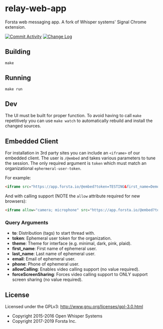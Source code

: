 relay-web-app
========
Forsta web messaging app.  A fork of Whisper systems' Signal Chrome extension.

[![Commit Activity](https://img.shields.io/github/commit-activity/w/ForstaLabs/relay-web-app.svg)](https://github.com/ForstaLabs/relay-web-app)
[![Change Log](https://img.shields.io/badge/change-log-blue.svg)](https://github.com/ForstaLabs/relay-web-app/blob/master/CHANGELOG.md)


Building
--------

    make


Running
--------

    make run


Dev
--------
The UI must be built for proper function.  To avoid having to call `make` 
repetitively you can use `make watch` to automatically rebuild and install
the changed sources.


Embedded Client
--------
For installation in 3rd party sites you can include an `<iframe>` of our embedded client.
The user is `/@embed` and takes various parameters to tune the session.  The only
required argument is `token` which must match an organizational `ephermeral-user-token`.

For example:
```html
<iframe src="https://app.forsta.io/@embed?token=TESTING&first_name=Demo&email=foo@bar.com&to=@support:forsta.io"></iframe>
```

And with calling support (NOTE the `allow` attribute required for new browsers):
```html
<iframe allow="camera; microphone" src="https://app.forsta.io/@embed?token=TESTING&allowCalling"></iframe>
```


### Query Arguments
 * **to**: Distribution (tags) to start thread with.
 * **token**: Ephemeral user token for the organization.
 * **theme**: Theme for interface (e.g. minimal, dark, pink, plaid).
 * **first_name**: First name of ephemeral user.
 * **last_name**: Last name of ephemeral user.
 * **email**: Email of ephemeral user.
 * **phone**: Phone of ephemeral user.
 * **allowCalling**: Enables video calling support (no value required).
 * **forceScreenSharing**: Forces video calling support to ONLY support screen sharing (no value required).


License
--------
Licensed under the GPLv3: http://www.gnu.org/licenses/gpl-3.0.html

* Copyright 2015-2016 Open Whisper Systems
* Copyright 2017-2019 Forsta Inc.
